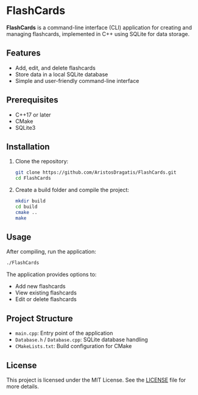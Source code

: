 # FlashCards

**FlashCards** is a command-line interface (CLI) application for creating and managing flashcards, implemented in C++ using SQLite for data storage.

## Features

- Add, edit, and delete flashcards
- Store data in a local SQLite database
- Simple and user-friendly command-line interface

## Prerequisites

- C++17 or later
- CMake
- SQLite3

## Installation

1. Clone the repository:

   ```bash
   git clone https://github.com/AristosDragatis/FlashCards.git
   cd FlashCards
   ```

2. Create a build folder and compile the project:

   ```bash
   mkdir build
   cd build
   cmake ..
   make
   ```

## Usage

After compiling, run the application:

```bash
./FlashCards
```

The application provides options to:
- Add new flashcards
- View existing flashcards
- Edit or delete flashcards

## Project Structure

- `main.cpp`: Entry point of the application
- `Database.h` / `Database.cpp`: SQLite database handling
- `CMakeLists.txt`: Build configuration for CMake

## License

This project is licensed under the MIT License. See the [LICENSE](LICENSE) file for more details.
